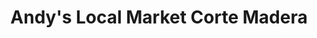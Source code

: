 ---
title: "Andy's Local Market Corte Madera"
url: /corte-madera/andys-local-market-corte-madera/
shop: deli
---